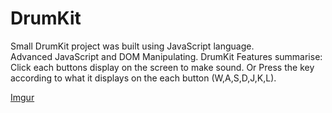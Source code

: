 # DrumKit
Small DrumKit project was built using JavaScript language.  
Advanced JavaScript and DOM Manipulating. 
DrumKit Features summarise:
Click each buttons display on the screen to make sound.
Or Press the key according to what it displays on the each button (W,A,S,D,J,K,L).

[Imgur](https://i.imgur.com/IbSWHrF.png)
